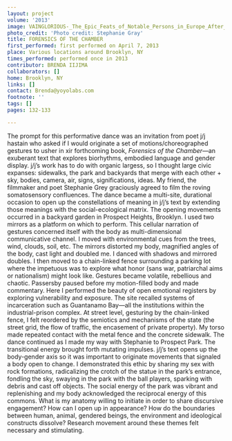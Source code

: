 ```yaml
---
layout: project
volume: '2013'
image: VAINGLORIOUS-_The_Epic_Feats_of_Notable_Persons_in_Europe_After_the_Revolution.jpg
photo_credit: 'Photo credit: Stephanie Gray'
title: FORENSICS OF THE CHAMBER
first_performed: first performed on April 7, 2013
place: Various locations around Brooklyn, NY
times_performed: performed once in 2013
contributor: BRENDA IIJIMA
collaborators: []
home: Brooklyn, NY
links: []
contact: Brenda@yoyolabs.com
footnote: ''
tags: []
pages: 132-133

---
```


The prompt for this performative dance was an invitation from poet j/j hastain who asked if I would originate a set of motions/choreographed gestures to usher in xir forthcoming book, _Forensics of the Chamber_—an exuberant text that explores biorhythms, embodied language and gender display. j/j’s work has to do with organic largess, so I thought large civic expanses: sidewalks, the park and backyards that merge with each other + sky, bodies, camera, air, signs, significations, ideas. My friend, the filmmaker and poet Stephanie Grey graciously agreed to film the roving somatosensory confluences. The dance became a multi-site, durational occasion to open up the constellations of meaning in j/j’s text by extending those meanings with the social-ecological matrix. The opening movements occurred in a backyard garden in Prospect Heights, Brooklyn. I used two mirrors as a platform on which to perform. This cellular narration of gestures concerned itself with the body as multi-dimensional communicative channel. I moved with environmental cues from the trees, wind, clouds, soil, etc. The mirrors distorted my body, magnified angles of the body, cast light and doubled me. I danced with shadows and mirrored doubles. I then moved to a chain-linked fence surrounding a parking lot where the impetuous was to explore what honor (sans war, patriarchal aims or nationalism) might look like. Gestures became volatile, rebellious and chaotic. Passersby paused before my motion-filled body and made commentary. Here I performed the beauty of open emotional registers by exploring vulnerability and exposure. The site recalled systems of incarceration such as Guantanamo Bay—all the institutions within the industrial-prison complex. At street level, gesturing by the chain-linked fence, I felt reordered by the semiotics and mechanisms of the state (the street grid, the flow of traffic, the encasement of private property). My torso made repeated contact with the metal fence and the concrete sidewalk. The dance continued as I made my way with Stephanie to Prospect Park. The transitional energy brought forth mutating impulses. j/j’s text opens up the body-gender axis so it was important to originate movements that signaled a body open to change. I demonstrated this ethic by sharing my sex with rock formations, radicalizing the crotch of the statue in the park’s entrance, fondling the sky, swaying in the park with the ball players, sparking with debris and cast off objects. The social energy of the park was vibrant and replenishing and my body acknowledged the reciprocal energy of this commons. What is my anatomy willing to initiate in order to share discursive engagement? How can I open up in appearance? How do the boundaries between human, animal, gendered beings, the environment and ideological constructs dissolve? Research movement around these themes felt necessary and stimulating.
